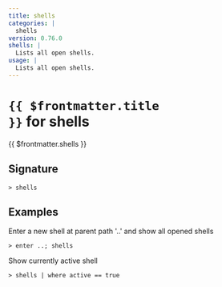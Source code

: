 ```yaml
---
title: shells
categories: |
  shells
version: 0.76.0
shells: |
  Lists all open shells.
usage: |
  Lists all open shells.
---
```


# <code>{{ $frontmatter.title }}</code> for shells

<div class='command-title'>{{ $frontmatter.shells }}</div>

## Signature

```> shells ```

## Examples

Enter a new shell at parent path '..' and show all opened shells
```shell
> enter ..; shells
```

Show currently active shell
```shell
> shells | where active == true
```
